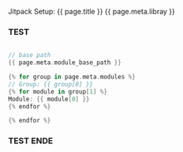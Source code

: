 Jitpack Setup:
{{ page.title }}
{{ page.meta.libray }}

### TEST
```kotlin

// base path
{{ page.meta.module_base_path }}

{% for group in page.meta.modules %}
// Group: {{ group[0] }}
{% for module in group[1] %}
Module: {{ module[0] }}
{% endfor %}

{% endfor %}

```

### TEST ENDE
